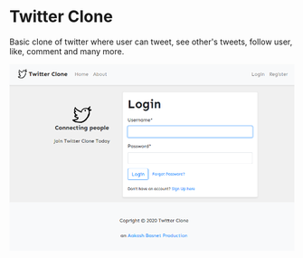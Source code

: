 # Twitter Clone
Basic clone of twitter where user can tweet, see other's tweets, follow user, like, comment and many more.

<p align="center">
    <img src="./tc.png" />
</p>
